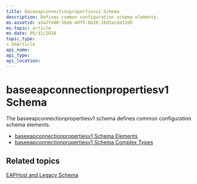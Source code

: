 ```yaml
---
title: baseeapconnectionpropertiesv1 Schema
description: Defines common configuration schema elements.
ms.assetid: a3a2fe00-56e6-4df5-bb26-1bd5acda12d0
ms.topic: article
ms.date: 05/31/2018
topic_type: 
- kbArticle
api_name: 
api_type: 
api_location: 
---
```


# baseeapconnectionpropertiesv1 Schema

The baseeapconnectionpropertiesv1 schema defines common configuration schema elements.

-   [baseeapconnectionpropertiesv1 Schema Elements](baseeapconnectionpropertiesv1schema-elements.md)
-   [baseeapconnectionpropertiesv1 Schema Complex Types](baseeapconnectionpropertiesv1schema-complex-types.md)

## Related topics

<dl> <dt>

[EAPHost and Legacy Schema](eaphost-schemas.md)
</dt> </dl>

 

 




